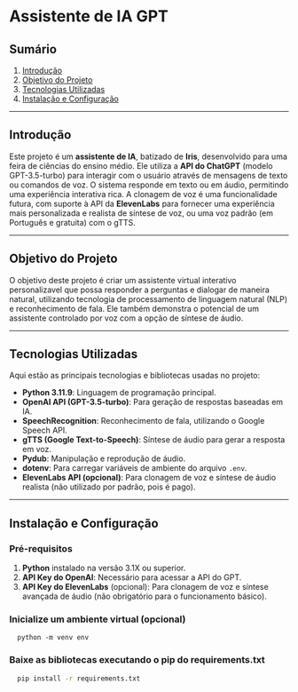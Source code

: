 # Assistente de IA GPT

## Sumário
1. [Introdução](#introdução)
2. [Objetivo do Projeto](#objetivo-do-projeto)
3. [Tecnologias Utilizadas](#tecnologias-utilizadas)
4. [Instalação e Configuração](#instalação-e-configuração)

---

## Introdução
Este projeto é um **assistente de IA**, batizado de **Iris**, desenvolvido para uma feira de ciências do ensino médio. Ele utiliza a **API do ChatGPT** (modelo GPT-3.5-turbo) para interagir com o usuário através de mensagens de texto ou comandos de voz. O sistema responde em texto ou em áudio, permitindo uma experiência interativa rica. A clonagem de voz é uma funcionalidade futura, com suporte à API da **ElevenLabs** para fornecer uma experiência mais personalizada e realista de síntese de voz, ou uma voz padrão (em Português e gratuita) com o gTTS.

---

## Objetivo do Projeto
O objetivo deste projeto é criar um assistente virtual interativo personalizavel que possa responder a perguntas e dialogar de maneira natural, utilizando tecnologia de processamento de linguagem natural (NLP) e reconhecimento de fala. Ele também demonstra o potencial de um assistente controlado por voz com a opção de síntese de áudio.

---

## Tecnologias Utilizadas
Aqui estão as principais tecnologias e bibliotecas usadas no projeto:

- **Python 3.11.9**: Linguagem de programação principal.
- **OpenAI API (GPT-3.5-turbo)**: Para geração de respostas baseadas em IA.
- **SpeechRecognition**: Reconhecimento de fala, utilizando o Google Speech API.
- **gTTS (Google Text-to-Speech)**: Síntese de áudio para gerar a resposta em voz.
- **Pydub**: Manipulação e reprodução de áudio.
- **dotenv**: Para carregar variáveis de ambiente do arquivo `.env`.
- **ElevenLabs API (opcional)**: Para clonagem de voz e síntese de áudio realista (não utilizado por padrão, pois é pago).
  
---

## Instalação e Configuração

### Pré-requisitos
1. **Python** instalado na versão 3.1X ou superior.
2. **API Key do OpenAI**: Necessário para acessar a API do GPT.
3. **API Key do ElevenLabs** (opcional): Para clonagem de voz e síntese avançada de áudio (não obrigatório para o funcionamento básico).

### Inicialize um ambiente virtual (opcional)
```
  python -m venv env
```
### Baixe as bibliotecas executando o pip do requirements.txt
```bash
  pip install -r requirements.txt 
```
